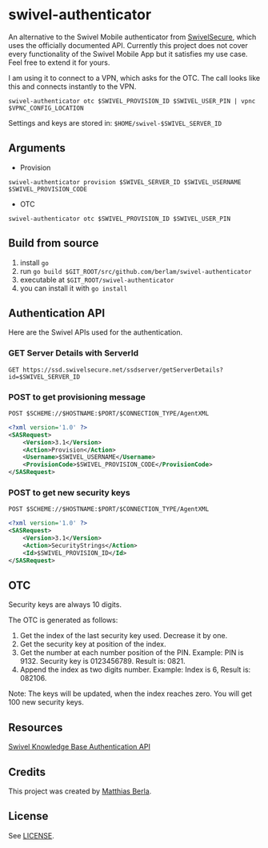 swivel-authenticator
====================
An alternative to the Swivel Mobile authenticator from [SwivelSecure](https://swivelsecure.com/), which uses the officially documented API.
Currently this project does not cover every functionality of the Swivel Mobile App but it satisfies my use case.
Feel free to extend it for yours.

I am using it to connect to a VPN, which asks for the OTC. The call looks like this and connects instantly to the VPN.
```Shell
swivel-authenticator otc $SWIVEL_PROVISION_ID $SWIVEL_USER_PIN | vpnc $VPNC_CONFIG_LOCATION
```

Settings and keys are stored in:
`$HOME/swivel-$SWIVEL_SERVER_ID`

## Arguments ##
* Provision
```Shell
swivel-authenticator provision $SWIVEL_SERVER_ID $SWIVEL_USERNAME $SWIVEL_PROVISION_CODE
```
* OTC
```Shell
swivel-authenticator otc $SWIVEL_PROVISION_ID $SWIVEL_USER_PIN 
```

## Build from source ##
1. install `go`
2. run `go build $GIT_ROOT/src/github.com/berlam/swivel-authenticator`
3. executable at `$GIT_ROOT/swivel-authenticator`
4. you can install it with `go install`

## Authentication API ##
Here are the Swivel APIs used for the authentication.

### GET Server Details with ServerId ###
`GET https://ssd.swivelsecure.net/ssdserver/getServerDetails?id=$SWIVEL_SERVER_ID`

### POST to get provisioning message ###
`POST $SCHEME://$HOSTNAME:$PORT/$CONNECTION_TYPE/AgentXML`
```xml
<?xml version='1.0' ?>
<SASRequest>
	<Version>3.1</Version>
	<Action>Provision</Action>
	<Username>$SWIVEL_USERNAME</Username>
	<ProvisionCode>$SWIVEL_PROVISION_CODE</ProvisionCode>
</SASRequest>
```

### POST to get new security keys ###
`POST $SCHEME://$HOSTNAME:$PORT/$CONNECTION_TYPE/AgentXML`
```xml
<?xml version='1.0' ?>
<SASRequest>
	<Version>3.1</Version>
	<Action>SecurityStrings</Action>
	<Id>$SWIVEL_PROVISION_ID</Id>
</SASRequest>
```

## OTC ##
Security keys are always 10 digits.

The OTC is generated as follows:

1. Get the index of the last security key used. Decrease it by one.
2. Get the security key at position of the index.
3. Get the number at each number position of the PIN. Example: PIN is 9132. Security key is 0123456789. Result is: 0821.
4. Append the index as two digits number. Example: Index is 6, Result is: 082106.

Note: The keys will be updated, when the index reaches zero. You will get 100 new security keys.

## Resources ##
[Swivel Knowledge Base Authentication API](https://kb.swivelsecure.com/wiki/index.php/AuthenticationAPI)

## Credits ##

This project was created by [Matthias Berla](https://github.com/berlam).

## License ##

See [LICENSE](LICENSE).
